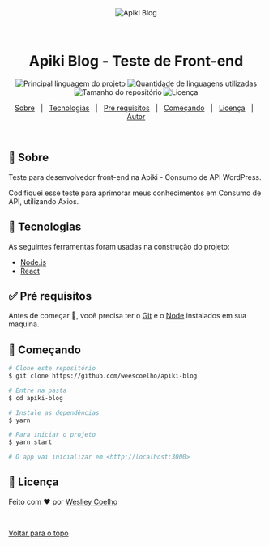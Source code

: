<div align="center" id="top"> 
  <img src="./.github/app.gif" alt="Apiki Blog" />

  &#xa0;

</div>

<h1 align="center">Apiki Blog - Teste de Front-end</h1>

<p align="center">
  <img alt="Principal linguagem do projeto" src="https://img.shields.io/github/languages/top/weescoelho/apiki-blog?color=56BEB8">

  <img alt="Quantidade de linguagens utilizadas" src="https://img.shields.io/github/languages/count/weescoelho/apiki-blog?color=56BEB8">

  <img alt="Tamanho do repositório" src="https://img.shields.io/github/repo-size/weescoelho/apiki-blog?color=56BEB8">

  <img alt="Licença" src="https://img.shields.io/github/license/weescoelho/apiki-blog?color=56BEB8">


<p align="center">
  <a href="#dart-sobre">Sobre</a> &#xa0; | &#xa0; 
  <a href="#rocket-tecnologias">Tecnologias</a> &#xa0; | &#xa0;
  <a href="#white_check_mark-pré-requesitos">Pré requisitos</a> &#xa0; | &#xa0;
  <a href="#checkered_flag-começando">Começando</a> &#xa0; | &#xa0;
  <a href="#memo-licença">Licença</a> &#xa0; | &#xa0;
  <a href="https://github.com/weescoelho" target="_blank">Autor</a>
</p>

<br>

## :dart: Sobre ##

Teste para desenvolvedor front-end na Apiki - Consumo de API WordPress.

Codifiquei esse teste para aprimorar meus conhecimentos em Consumo de API, utilizando Axios.

## :rocket: Tecnologias ##

As seguintes ferramentas foram usadas na construção do projeto:

- [Node.js](https://nodejs.org/en/)
- [React](https://pt-br.reactjs.org/)

## :white_check_mark: Pré requisitos ##

Antes de começar :checkered_flag:, você precisa ter o [Git](https://git-scm.com) e o [Node](https://nodejs.org/en/) instalados em sua maquina.

## :checkered_flag: Começando ##

```bash
# Clone este repositório
$ git clone https://github.com/weescoelho/apiki-blog

# Entre na pasta
$ cd apiki-blog

# Instale as dependências
$ yarn

# Para iniciar o projeto
$ yarn start

# O app vai inicializar em <http://localhost:3000>
```

## :memo: Licença ##


Feito com :heart: por <a href="https://github.com/weescoelho" target="_blank">Weslley Coelho</a>

&#xa0;

<a href="#top">Voltar para o topo</a>
